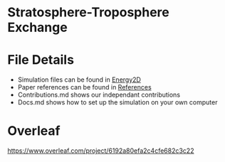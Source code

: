 # Stratosphere-Troposphere Exchange

# File Details
- Simulation files can be found in [Energy2D](https://github.com/lmcfadd6/GroupProjSTE/tree/main/Energy2D_Files)
- Paper references can be found in [References](https://github.com/lmcfadd6/GroupProjSTE/tree/main/References)
- Contributions.md shows our independant contributions
- Docs.md shows how to set up the simulation on your own computer

# Overleaf
https://www.overleaf.com/project/6192a80efa2c4cfe682c3c22
